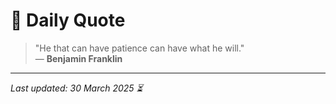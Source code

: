 # 📜 Daily Quote

> "He that can have patience can have what he will."  
> — **Benjamin Franklin**

---

_Last updated: 30 March 2025 ⏳_
